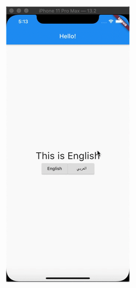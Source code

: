 ![alt text](https://github.com/shrikanttanwade/flutter_internationalization/blob/master/LocalizationDemo.gif)
